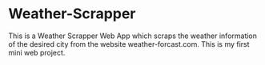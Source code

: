# Weather-Scrapper

This is a Weather Scrapper Web App which scraps the weather information of the desired city from the website weather-forcast.com.
This is my first mini web project.
